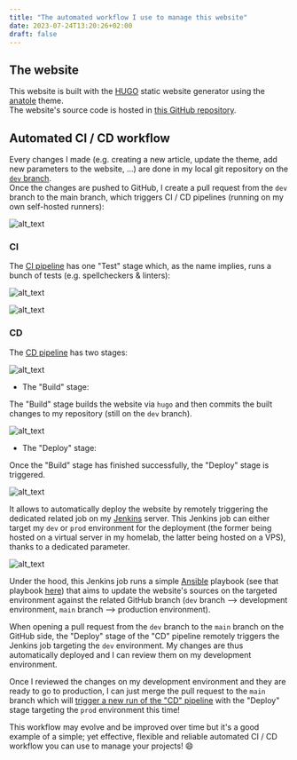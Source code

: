 ```yaml
---
title: "The automated workflow I use to manage this website"
date: 2023-07-24T13:20:26+02:00
draft: false
---
```


## The website

This website is built with the [HUGO](https://gohugo.io/) static website generator using the [anatole](https://github.com/lxndrblz/anatole) theme.  
The website's source code is hosted in [this GitHub repository](https://github.com/Antiz96/antiz.fr/).

## Automated CI / CD workflow

Every changes I made (e.g. creating a new article, update the theme, add new parameters to the website, ...) are done in my local git repository on the [`dev` branch](https://github.com/Antiz96/antiz.fr/tree/dev).  
Once the changes are pushed to GitHub, I create a pull request from the `dev` branch to the main branch, which triggers CI / CD pipelines (running on my own self-hosted runners):

![alt_text](../../images/website-workflow/CI_CD_Jobs.png "Website Workflow - CI_CD Jobs")

### CI

The [CI pipeline](https://github.com/Antiz96/antiz.fr/blob/main/.github/workflows/CI.yml) has one "Test" stage which, as the name implies, runs a bunch of tests (e.g. spellcheckers & linters):

![alt_text](../../images/website-workflow/CI_Job.png "Website Workflow - CI Job")

![alt_text](../../images/website-workflow/CI_Job_Test_Stage_Steps.png "Website Workflow - CI Job Test Stage Steps")

### CD

The [CD pipeline](https://github.com/Antiz96/antiz.fr/blob/main/.github/workflows/CD.yml) has two stages:

![alt_text](../../images/website-workflow/CD_Job.png "Website Workflow - CD Job")

- The "Build" stage:

The "Build" stage builds the website via `hugo` and then commits the built changes to my repository (still on the `dev` branch).

![alt_text](../../images/website-workflow/CD_Job_Build_Stage_Steps.png "Website Workflow - CD Job Build Stage Steps")

- The "Deploy" stage:

Once the "Build" stage has finished successfully, the "Deploy" stage is triggered.

![alt_text](../../images/website-workflow/CD_Job_Deploy_Stage_Steps.png "Website Workflow - CD Job Deploy Stage Steps")

It allows to automatically deploy the website by remotely triggering the dedicated related job on my [Jenkins](https://www.jenkins.io/) server. This Jenkins job can either target my `dev` or `prod` environment for the deployment (the former being hosted on a virtual server in my homelab, the latter being hosted on a VPS), thanks to a dedicated parameter.

![alt_text](../../images/website-workflow/Jenkins_Job_Parameters.png "Website Workflow - Jenkins Job Parameters")

Under the hood, this Jenkins job runs a simple [Ansible](https://www.ansible.com/) playbook (see that playbook [here](https://github.com/Antiz96/Linux-Server/blob/main/Ansible-Playbooks/roles/update_antiz.fr/tasks/main.yml)) that aims to update the website's sources on the targeted environment against the related GitHub branch (`dev` branch --> development environment, `main` branch --> production environment).

When opening a pull request from the `dev` branch to the `main` branch on the GitHub side, the "Deploy" stage of the "CD" pipeline remotely triggers the Jenkins job targeting the `dev` environment. My changes are thus automatically deployed and I can review them on my development environment.

Once I reviewed the changes on my development environment and they are ready to go to production, I can just merge the pull request to the `main` branch which will [trigger a new run of the "CD" pipeline](https://github.com/Antiz96/antiz.fr/blob/main/.github/workflows/CD.yml#L4-L6) with the "Deploy" stage targeting the `prod` environment this time!

This workflow may evolve and be improved over time but it's a good example of a simple; yet effective, flexible and reliable automated CI / CD workflow you can use to manage your projects! :smile:
